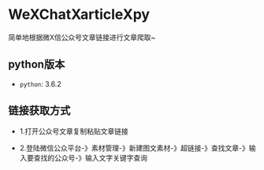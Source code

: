 # WeXChatXarticleXpy
简单地根据微X信公众号文章链接进行文章爬取~

## python版本

- `python`: 3.6.2

## 链接获取方式

- 1.打开公众号文章复制粘贴文章链接

- 2.登陆微信公众平台-》素材管理-》新建图文素材-》超链接-》查找文章-》输入要查找的公众号-》输入文字关键字查询
